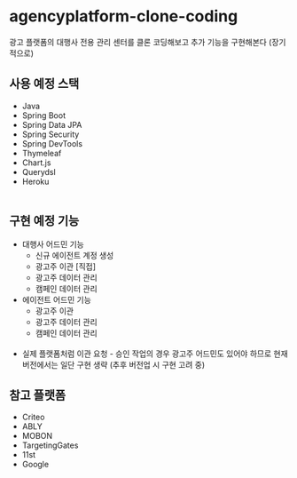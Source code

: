# agencyplatform-clone-coding
광고 플랫폼의 대행사 전용 관리 센터를 클론 코딩해보고 추가 기능을 구현해본다 (장기적으로)

## 사용 예정 스택
* Java
* Spring Boot
* Spring Data JPA
* Spring Security
* Spring DevTools
* Thymeleaf
* Chart.js
* Querydsl
* Heroku </br></br>

## 구현 예정 기능
* 대행사 어드민 기능 
  * 신규 에이전트 계정 생성
  * 광고주 이관 [직접]
  * 광고주 데이터 관리
  * 캠페인 데이터 관리
* 에이전트 어드민 기능
  * 광고주 이관 
  * 광고주 데이터 관리
  * 캠페인 데이터 관리 </br></br>
* 실제 플랫폼처럼 이관 요청 - 승인 작업의 경우 광고주 어드민도 있어야 하므로 현재 버전에서는 일단 구현 생략 (추후 버전업 시 구현 고려 중)

## 참고 플랫폼
* Criteo
* ABLY
* MOBON
* TargetingGates
* 11st
* Google

